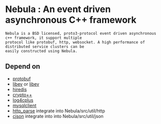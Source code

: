 # Nebula : An event driven asynchronous C++ framework
    Nebula is a BSD licensed, proto3-protocol event driven asynchronous c++ framework, it support multiple 
    protocol like protobuf, http, websocket. A high performance of distributed service clusters can be 
    easily constructed using Nebula.
    
## Depend on
   * [protobuf](https://github.com/google/protobuf)
   * [libev](http://software.schmorp.de/pkg/libev.html) or [libev](https://github.com/kindy/libev)
   * [hiredis](https://github.com/redis/hiredis)
   * [crypto++](http://www.cryptopp.com)
   * [log4cplus](https://github.com/log4cplus/log4cplus)
   * [mysqlclient](http://dev.mysql.com/downloads/connector/c/)
   * [http_parse](https://github.com/nodejs/http-parser) integrate into Nebula/src/util/http 
   * [cjson](https://github.com/DaveGamble/cJSON) integrate into into Nebula/src/util/json



